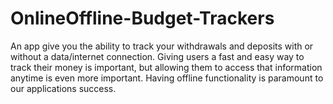 # OnlineOffline-Budget-Trackers
An app give you the ability to track your withdrawals and deposits with or without a data/internet connection. Giving users a fast and easy way to track their money is important, but allowing them to access that information anytime is even more important. Having offline functionality is paramount to our applications success. 
